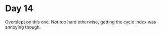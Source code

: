 # Day 14

Overslept on this one. Not too hard otherwise, getting the cycle index was annoying though.
